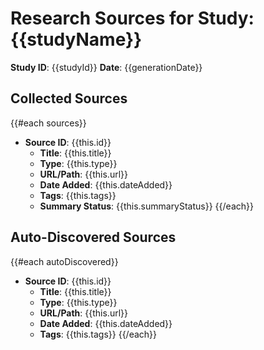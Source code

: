 # Research Sources for Study: {{studyName}}

**Study ID**: {{studyId}}
**Date**: {{generationDate}}

## Collected Sources
{{#each sources}}
- **Source ID**: {{this.id}}
  - **Title**: {{this.title}}
  - **Type**: {{this.type}}
  - **URL/Path**: {{this.url}}
  - **Date Added**: {{this.dateAdded}}
  - **Tags**: {{this.tags}}
  - **Summary Status**: {{this.summaryStatus}}
{{/each}}

## Auto-Discovered Sources
{{#each autoDiscovered}}
- **Source ID**: {{this.id}}
  - **Title**: {{this.title}}
  - **Type**: {{this.type}}
  - **URL/Path**: {{this.url}}
  - **Date Added**: {{this.dateAdded}}
  - **Tags**: {{this.tags}}
{{/each}}

